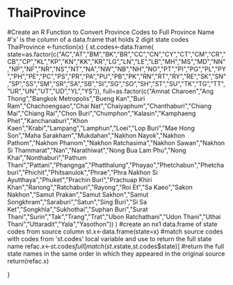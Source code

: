 # ThaiProvince
#Create an R Function to Convert Province Codes to Full Province Name 
#'x' is the column of a data.frame that holds 2 digit state codes
ThaiProvince <-function(x) {
  st.codes<-data.frame(
                  state=as.factor(c("AC","AT","BM","BK","BR","CC","CN","CY","CT","CM","CR","CB","CP","KL","KP","KN","KK","KR","LG","LN","LE","LB","MH","MS","MD","NN","NP","NF","NR","NS","NT","NA","NW","NB","NH","NO","PT","PI","PG","PL","PY","PH","PE","PC","PS","PR","PA","PU","PB","PK","RN","RT","RY","RE","SK","SN","SP","SS","SM","SR","SA","SB","SI","SG","SO","SH","ST","SU","TK","TG","TT","UR","UN","UT","UD","YL","YS")),
                  full=as.factor(c("Amnat Charoen","Ang Thong","Bangkok Metropolis","Bueng Kan","Buri Ram","Chachoengsao","Chai Nat","Chaiyaphum","Chanthaburi","Chiang Mai","Chiang Rai","Chon Buri","Chumphon","Kalasin","Kamphaeng Phet","Kanchanaburi","Khon Kaen","Krabi","Lampang","Lamphun","Loei","Lop Buri","Mae Hong Son","Maha Sarakham","Mukdahan","Nakhon Nayok","Nakhon Pathom","Nakhon Phanom","Nakhon Ratchasima","Nakhon Sawan","Nakhon Si Thammarat","Nan","Narathiwat","Nong Bua Lam Phu","Nong Khai","Nonthaburi","Pathum Thani","Pattani","Phangnga","Phatthalung","Phayao","Phetchabun","Phetchaburi","Phichit","Phitsanulok","Phrae","Phra Nakhon Si Ayutthaya","Phuket","Prachin Buri","Prachuap Khiri Khan","Ranong","Ratchaburi","Rayong","Roi Et","Sa Kaeo","Sakon Nakhon","Samut Prakan","Samut Sakhon","Samut Songkhram","Saraburi","Satun","Sing Buri","Si Sa Ket","Songkhla","Sukhothai","Suphan Buri","Surat Thani","Surin","Tak","Trang","Trat","Ubon Ratchathani","Udon Thani","Uthai Thani","Uttaradit","Yala","Yasothon"))
                       )
     #create an nx1 data.frame of state codes from source column
  st.x<-data.frame(state=x)
     #match source codes with codes from 'st.codes' local variable and use to return the full state name
  refac.x<-st.codes$full[match(st.x$state,st.codes$state)]
     #return the full state names in the same order in which they appeared in the original source
  return(refac.x)
 
}
